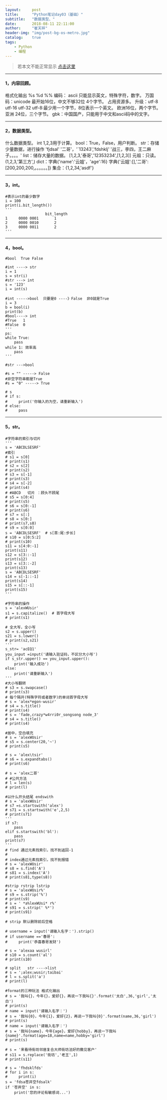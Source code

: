 ```yaml
---
layout:     post
title:      "Python笔记day03（基础）"
subtitle:   "数据类型、"
date:       2018-08-11 22:11:00
author:     "崔天祥"
header-img: "img/post-bg-os-metro.jpg"
catalog:    true
tags:
    - Python
    - 编程
---
```


> 若本文不能正常显示 [点击这里](https://blog.csdn.net/qq_34755081/article/details/81591658)

----------

#### 1，内容回顾。
   格式化输出
            %s  %d
            %%
    编码：
        ascii 只能显示英文，特殊字符，数字。
           万国码：unicode 最开始16位，中文不够32位 4个字节。
                   占用资源多。
           升级：utf-8 utf-16 utf-32
           utf-8:最少用一个字节，8位表示一个英文。
                   欧洲16位，两个字节。
                   亚洲 24位，三个字节。
           gbk：中国国产，只能用于中文和ascii码中的文字。

----------


#### 2，数据类型。
什么数据类型。
    int 1,2,3用于计算。
    bool：True，False，用户判断。
    str：存储少量数据，进行操作
    'fjdsal' '二哥'，'`13243','fdshklj'
    '战三，李四，王二麻子。。。。'
    list：储存大量的数据。
        [1,2,3,'泰哥','12353234',[1,2,3]]
    元祖：只读。
        (1,2,3,'第三方',)
    dict：字典{'name':'云姐'，'age':16}
           字典{'云姐':[],'二哥':[200,200,200,。。。。。。]}
   集合：{1,2,34,'asdf'}


----------


#### 3，int。

```
#表示int的最少数字
i = 100
print(i.bit_length())
'''
                  bit_length
1     0000 0001       1
2     0000 0010       2
3     0000 0011       2
'''
```


----------


#### 4，bool。

```
#bool  True False

#int ----> str
i = 1
s = str(i)
#str ---> int
s = '123'
i = int(s)

#int ----->bool  只要是0 ----》False  非0就是True
i = 3
b = bool(i)
print(b)
#bool----> int
#True   1
#False  0
'''
ps:
while True:
    pass
while 1: 效率高
    pass
'''

#str --->bool

#s = "" -----> False
#非空字符串都是True
#s = "0" -----> True

# s
# if s:
#     print('你输入的为空，请重新输入')
# else:
#     pass

```


----------


#### 5，str。

```
#字符串的索引与切片
'''
s = 'ABCDLSESRF'
#索引
# s1 = s[0]
# print(s1)
# s2 = s[2]
# print(s2)
# s3 = s[-1]
# print(s3)
# s4 = s[-2]
# print(s4)
# #ABCD   切片 ：顾头不顾尾
# s5 = s[0:4]
# print(s5)
# s6 = s[0:-1]
# print(s6)
# s7 = s[:]
# s8 = s[0:]
# print(s7,s8)
# s9 = s[0:0]
s = 'ABCDLSESRF'  # s[首:尾:步长]
# s10 = s[0:5:2]
# print(s10)
s11 = s[4:0:-1]
print(s11)
s12 = s[3::-1]
print(s12)
s13 = s[3::-2]
print(s13)
s = 'ABCDLSESRF'
s14 = s[-1::-1]
print(s14)
s15 = s[::-1]
print(s15)
'''

#字符串的操作
s = 'alexWUsir'
s1 = s.capitalize()  # 首字母大写
# print(s1)

# 全大写，全小写
s2 = s.upper()
s21 = s.lower()
# print(s2,s21)
'''
s_str= 'acEQ1'
you_input =input('请输入验证码，不区分大小写')
if s_str.upper() == you_input.upper():
    print('输入成功')
else:
    print('请重新输入')
'''
#大小写翻转
# s3 = s.swapcase()
# print(s3)
# 每个隔开(特殊字符或者数字)的单词首字母大写
# s = 'alex*egon-wusir'
# s4 = s.title()
# print(s4)
# s = 'fade,crazy*w4rri0r_songsong node_3'
# s4 = s.title()
# print(s4)

#居中，空白填充
# s = 'alexWUsir'
# s5 = s.center(20,'~')
# print(s5)

# s = 'alex\tsir'
# s6 = s.expandtabs()
# print(s6)

# s = 'alex二哥'
# #公共方法
# l = len(s)
# print(l)

#以什么开头结尾 endswith
# s = 'alexWUsir'
# s7 =s.startswith('alex')
# s71 = s.startswith('e',2,5)
# print(s71)
'''
if s7:
    pass
elif s.startswith('bl'):
    pass
print(s7)
'''
# find 通过元素找索引，找不到返回-1
#
# index通过元素找索引，找不到报错
# s = 'alexWUsir'
# s8 = s.find('A')
# s81 = s.index('A')
# print(s81,type(s8))

#strip rstrip lstrip
# s = 'alexWUsir%'
# s9 = s.strip('%')
# print(s9)
# s = ' *a%lexWUsi* r%'
# s91 = s.strip(' %*')
# print(s91)

# strip 默认删除前后空格

# username = input('请输入名字：').strip()
# if username =='春哥':
#     print('恭喜春哥发财')

# s = 'alexaa wusirl'
# s10 = s.count('al')
# print(s10)

# split   str ---->list
# s = ';alex;wusir;taibai'
# l = s.split('a')
# print(l)

#format的三种玩法 格式化输出
# s = '我叫{}，今年{}，爱好{}，再说一下我叫{}'.format('太白',36,'girl','太白')
# print(s)
# name = input('请输入名字：')
# s = '我叫{0}，今年{1}，爱好{2}，再说一下我叫{0}'.format(name,36,'girl')
# print(s)
# name = input('请输入名字：')
# s = '我叫{name}，今年{age}，爱好{hobby}，再说一下我叫{name}'.format(age=18,name=name,hobby='girl')
# print(s)

# s = '来看待街坊邻居复合大师街坊法好的撒见客户'
# s11 = s.replace('街坊','老王',1)
# print(s11)

# s = 'fhdsklfds'
# for i in s:
#     print(i)
s = 'fdsa苍井空fdsalk'
if '苍井空' in s:
    print('您的评论有敏感词...')
```
